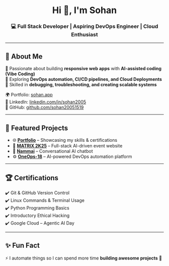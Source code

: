 <h1 align="center">Hi 👋, I'm Sohan</h1>
<h3 align="center">💻 Full Stack Developer | Aspiring DevOps Engineer | Cloud Enthusiast</h3>

---

## 🚀 About Me  
🔹 Passionate about building **responsive web apps** with **AI-assisted coding (Vibe Coding)**  
🔹 Exploring **DevOps automation, CI/CD pipelines, and Cloud Deployments**  
🔹 Skilled in **debugging, troubleshooting, and creating scalable systems**  

🌍 Portfolio: [sohan.app](https://sohan.app)  
💼 LinkedIn: [linkedin.com/in/sohan2005](https://linkedin.com/in/sohan2005)  
📂 GitHub: [github.com/sohan20051519](https://github.com/sohan20051519)  

---

## 🌟 Featured Projects
- 🌐 [**Portfolio**](https://sohan.app) – Showcasing my skills & certifications  
- 🎯 [**MATRIX 2K25**](https://klematrix2k25.in) – Full-stack AI-driven event website  
- 🤖 [**Nammai**](https://nammai.live) – Conversational AI chatbot  
- ⚙️ [**OneOps-18**](https://oneops-18.vercel.app) – AI-powered DevOps automation platform  

---


## 🏆 Certifications
✔️ Git & GitHub Version Control  
✔️ Linux Commands & Terminal Usage  
✔️ Python Programming Basics  
✔️ Introductory Ethical Hacking  
✔️ Google Cloud – Agentic AI Day  

---

## ✨ Fun Fact
⚡ I automate things so I can spend more time **building awesome projects** 🚀  
